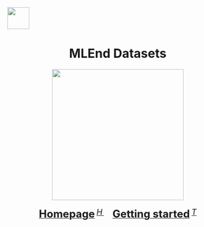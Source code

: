 <img src="MLEndDatasets.github.io/imgs/mlend_logo.png" height="50"/>

<div align="center">
  <h1> MLEnd Datasets</h1>
  <a href="https://MLEndDatasets.github.io"><img src="https://MLEndDatasets.github.io/assets/imgs/mlend_logo.png" height="300"/></a>
  
  <div>&nbsp;</div>
  <div align="center">
    <a href="https://MLEndDatasets.github.io"><b><font size="5">Homepage</font></b></a>
    <sup>
      <a href="https://MLEndDatasets.github.io">
        <i><font size="4">H</font></i>
      </a>
    </sup>
    &nbsp;&nbsp;&nbsp;&nbsp;
    <a href="https://MLEndDatasets.github.io"><b><font size="5">Getting started</font></b></a>
    <sup>
      <a href="https://MLEndDatasets.github.io">
        <i><font size="4">T</font></i>
      </a>
    </sup>
</div>
<div>&nbsp;</div>
</div>
